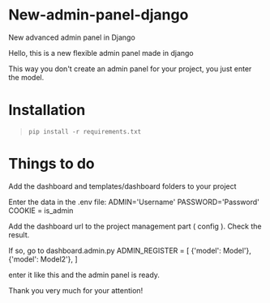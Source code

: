 # New-admin-panel-django
New advanced admin panel in Django


Hello, this is a new flexible admin panel made in django

This way you don't create an admin panel for your project, you just enter the model.
# Installation
> `pip install -r requirements.txt`

# Things to do
Add the dashboard and templates/dashboard folders to your project

Enter the data in the .env file:
     ADMIN='Username'
     PASSWORD='Password'
     COOKIE = is_admin

Add the dashboard url to the project management part ( config ).
Check the result.

If so, go to dashboard.admin.py
     ADMIN_REGISTER = [
          {'model': Model'},
                 {'model': Model2'},
     ]

enter it like this and the admin panel is ready.


Thank you very much for your attention!

